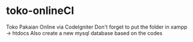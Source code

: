 # toko-onlineCI
Toko Pakaian Online via CodeIgniter
Don't forget to put the folder in xampp -> htdocs
Also create a new mysql database based on the codes
